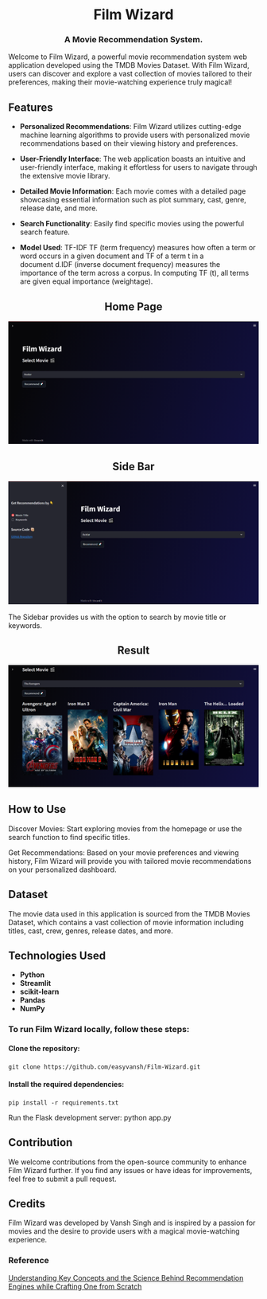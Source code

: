 <h1 align="center">
  Film Wizard
</h1>

<div align="center">
  <h3>A Movie Recommendation System.</h3>
</div>


Welcome to Film Wizard, a powerful movie recommendation system web application developed using the TMDB Movies Dataset. With Film Wizard, users can discover and explore a vast collection of movies tailored to their preferences, making their movie-watching experience truly magical!

## Features

- **Personalized Recommendations**: Film Wizard utilizes cutting-edge machine learning algorithms to provide users with personalized movie recommendations based on their viewing history and preferences.

- **User-Friendly Interface**: The web application boasts an intuitive and user-friendly interface, making it effortless for users to navigate through the extensive movie library.

- **Detailed Movie Information**: Each movie comes with a detailed page showcasing essential information such as plot summary, cast, genre, release date, and more.

- **Search Functionality**: Easily find specific movies using the powerful search feature.

- **Model Used**: TF-IDF TF (term frequency) measures how often a term or word occurs in a given document and TF of a term t in a document d.IDF (inverse document frequency) measures the importance of the term across a corpus. In computing TF (t), all terms are given equal importance (weightage).

<h2 align="center">
  Home Page
</h2>



![Preview](https://github.com/easyvansh/Film-Wizard/blob/main/assets/Home%20Preview.png)

<h2 align="center">
    Side Bar 
</h2>



![SideBar](https://github.com/easyvansh/Film-Wizard/blob/main/assets/Sidebar.png)

<p>
The Sidebar provides us with the option to search by movie title or keywords.
</p>

<h2 align="center">
    Result
</h2>


![Result](https://github.com/easyvansh/Film-Wizard/blob/main/assets/Search%20Results.png)

## How to Use

Discover Movies: Start exploring movies from the homepage or use the search function to find specific titles.

Get Recommendations: Based on your movie preferences and viewing history, Film Wizard will provide you with tailored movie recommendations on your personalized dashboard.

## Dataset
The movie data used in this application is sourced from the TMDB Movies Dataset, which contains a vast collection of movie information including titles, cast, crew, genres, release dates, and more.

## Technologies Used
- **Python** 
- **Streamlit** 
- **scikit-learn** 
- **Pandas**
- **NumPy** 

### To run Film Wizard locally, follow these steps:

#### Clone the repository: 
`git clone https://github.com/easyvansh/Film-Wizard.git`

#### Install the required dependencies: 
`pip install -r requirements.txt`

Run the Flask development server: python app.py

<!-- Access the web application in your browser at http://localhost:5000 -->

## Contribution
We welcome contributions from the open-source community to enhance Film Wizard further. If you find any issues or have ideas for improvements, feel free to submit a pull request.

## Credits
Film Wizard was developed by Vansh Singh and is inspired by a passion for movies and the desire to provide users with a magical movie-watching experience.

### Reference
[Understanding Key Concepts and the Science Behind Recommendation Engines while Crafting One from Scratch](https://ai.plainenglish.io/tmdb-streamlit-build-your-own-movie-recommendation-system-f2ffbca63d11)
